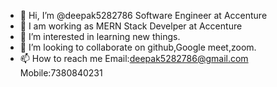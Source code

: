 - 👋 Hi, I’m @deepak5282786 Software Engineer at Accenture
- 🌱 I am working as MERN Stack Develper at Accenture
- 👀 I’m interested in learning new things.
- 💞️ I’m looking to collaborate on github,Google meet,zoom.
- 📫 How to reach me Email:deepak5282786@gmail.com Mobile:7380840231

<!---
deepak5282786/deepak5282786 is a ✨ special ✨ repository because its `README.md` (this file) appears on your GitHub profile.
You can click the Preview link to take a look at your changes.
--->
